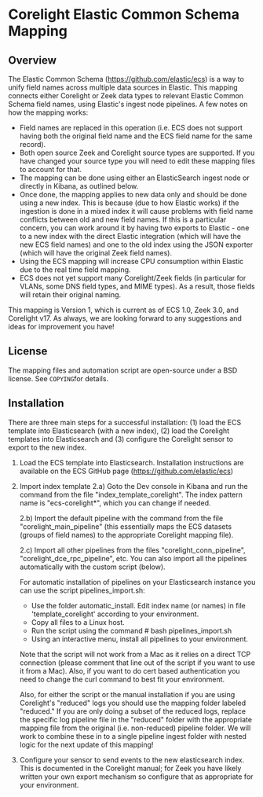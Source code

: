 Corelight Elastic Common Schema Mapping
=======================================


Overview
--------
The Elastic Common Schema (https://github.com/elastic/ecs) is a way to unify field names across multiple data sources in Elastic. This mapping connects either Corelight or Zeek data types to relevant Elastic Common Schema field names, using Elastic's ingest node pipelines. A few notes on how the mapping works:
- Field names are replaced in this operation (i.e. ECS does not support having both the original field name and the ECS field name for the same record).
- Both open source Zeek and Corelight source types are supported.  If you have changed your source type you will need to edit these mapping files to account for that.
- The mapping can be done using either an ElasticSearch ingest node or directly in Kibana, as outlined below.
- Once done, the mapping applies to new data only and should be done using a new index.  This is because (due to how Elastic works) if the ingestion is done in a mixed index it will cause problems with field name conflicts between old and new field names. If this is a particular concern, you can work around it by having two exports to Elastic - one to a new index with the direct Elastic integration (which will have the new ECS field names) and one to the old index using the JSON exporter (which will have the original Zeek field names).
- Using the ECS mapping will increase CPU consumption within Elastic due to the real time field mapping.
- ECS does not yet support many Corelight/Zeek fields (in particular for VLANs, some DNS field types, and MIME types).  As a result, those fields will retain their original naming.

This mapping is Version 1, which is current as of ECS 1.0, Zeek 3.0, and Corelight v17. As always, we are looking forward to any suggestions and ideas for improvement you have!


License
-------
The mapping files and automation script are open-source under a BSD license. See ``COPYING``for details.


Installation
------------
There are three main steps for a successful installation: (1) load the ECS template into Elasticsearch (with a new index), (2) load the Corelight templates into Elasticsearch and (3) configure the Corelight sensor to export to the new index.

1) Load the ECS template into Elasticsearch.  Installation instructions are available on the ECS GitHub page (https://github.com/elastic/ecs)

2) Import index template
	2.a) Goto the Dev console in Kibana and run the command from the file "index_template_corelight". The index pattern name is "ecs-corelight*", which you can change if needed.


	2.b) Import the default pipeline with the command from the file "corelight_main_pipeline" (this essentially maps the ECS datasets (groups of field names) to the appropriate Corelight mapping file).

	2.c) Import all other pipelines from the files "corelight_conn_pipeline", "corelight_dce_rpc_pipeline", etc. You can also import all the pipelines automatically with the custom script (below).

	For automatic installation of pipelines on your Elasticsearch instance you can use the script pipelines_import.sh:
	- Use the folder automatic_install. Edit index name (or names) in file 'template_corelight' according to your environment.
	- Copy all files to a Linux host. 
	- Run the script using the command # bash pipelines_import.sh
	- Using an interactive menu, install all pipelines to your environment.

	Note that the script will not work from a Mac as it relies on a direct TCP connection (please comment that line out of the script if you want to use it from a Mac).  Also, if you want to do cert based authentication you need to change the curl command to best fit your environment.

	Also, for either the script or the manual installation if you are using Corelight's "reduced" logs you should use the mapping folder labeled "reduced." If you are only doing a subset of the reduced logs, replace the specific log pipeline file in the "reduced" folder with the appropriate mapping file from the original (i.e. non-reduced) pipeline folder. We will work to combine these in to a single pipeline ingest folder with nested logic for the next update of this mapping!

3) Configure your sensor to send events to the new elasticsearch index. This is documented in the Corelight manual; for Zeek you have likely written your own export mechanism so configure that as appropriate for your environment.
